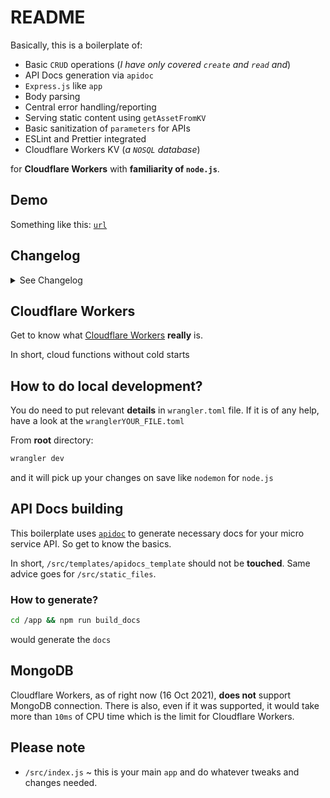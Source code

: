 # README

Basically, this is a boilerplate of:

- Basic `CRUD` operations (_I have only covered `create` and `read` and_)
- API Docs generation via `apidoc`
- `Express.js` like `app`
- Body parsing
- Central error handling/reporting
- Serving static content using `getAssetFromKV`
- Basic sanitization of `parameters` for APIs
- ESLint and Prettier integrated
- Cloudflare Workers KV (_a `NOSQL` database_)

for **Cloudflare Workers** with **familiarity of `node.js`**.

## Demo

Something like this: [`url`](https://url.hashir.app)

## Changelog

<details>
<summary>See Changelog</summary>

## 25th Dec 2021

### `app/allAPIs.js`

- A single file to register `API`s

### `app/config.js`

- `allowedOrigins` which origins should be allowed

### `app/index.js`

- Cleaned up.
- Its now much simple to follow.
- From 168 lines to 10 lines

### `app/api/isSlugTaken.js`

- New API `/:slug/taken`
- It will check if the `slug` chosen by user is already taken or not.

### `app/api/links.js`

- Uses modularized `middleware` functions instead of from one `index.js` file

### `app/api/slug.js`

- Uses modularized `middleware` functions instead of from one `index.js` file

### `app/db/kv.js`

- `isSlugTaken` return json with following keys:
  - `taken`
  - `slug`

### `app/helpers/ids.js`

`ids` used for generating unique shorted url slug put under its own helper file

### `restifyHelpers.fail`, `restifyHelpers.ok`

- Returns all enabled `CORS` headers
- some **`snake_case`** variable names changed to **`lowerCamelCase`** names

### `app/middleware/cors.js`

- `isOriginAllowed` ~ Will check if the `request`'s origin is one of the allowed ones or not.
- `handleWhenOriginNotAllowed` ~ Simply throws `APIError` informing user that they are trying to request from non allowed origin.

### `app/middleware/gracefulErrorHandling.js`

- This will catch any `err`(s) thrown by the APIs and return to the user the appropriate error or forwarding the error which was originally throw as `APIError`.

### `app/middleware/measureDateDuration.js`

- Simply attaches current `Date` object to the request so that when sending a response, we can calculate the duration.

### `app/middleware/notFound.js`

- It simply informs the user that the API they are looking for does not exist.

### `app/middleware/parseJsonBody.js`

- It basically parses the `body` of the `request` appropriate to its content type.

### `app/middleware/redirectToDocs.js`

- It simply just redirect the user to the `.docs` when visiting home page of the API i.e. `/` root path.

### `app/middleware/routing.js`

- It takes care of `CORS` as well as:
  - redirecting to `/docs` when visiting root path
  - serving docs from `KV` when visiting `/docs`
  - also handling API requests
  - central error catching when APIs throw errors

### `app/middleware/serveDocs.js`

- It serves our `docs` i.e. all the generated HTML files from `KV` database and responds when cannot find or going haywire in the process.

</details>

## Cloudflare Workers

Get to know what [Cloudflare Workers](https://workers.cloudflare.com/) **really** is.

In short, cloud functions without cold starts

## How to do local development?

You do need to put relevant **details** in `wrangler.toml` file.
If it is of any help, have a look at the `wranglerYOUR_FILE.toml`

From **root** directory:

```bash
wrangler dev
```

and it will pick up your changes on save like `nodemon` for `node.js`

## API Docs building

This boilerplate uses [`apidoc`](https://www.npmjs.com/package/apidoc) to generate necessary docs for your micro service API. So get to know the basics.

In short, `/src/templates/apidocs_template` should not be **touched**. Same advice goes for `/src/static_files`.

### How to generate?

```bash
cd /app && npm run build_docs
```

would generate the `docs`

## MongoDB

Cloudflare Workers, as of right now (16 Oct 2021), **does not** support
MongoDB connection. There is also, even if it was supported, it would take
more than `10ms` of CPU time which is the limit for Cloudflare Workers.

## Please note

- `/src/index.js` ~ this is your main `app` and do whatever tweaks and changes needed.
